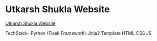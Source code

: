 # Utkarsh Shukla Website
[Utkarsh Shukla Website](https://www.utkarshshukla.com/)

TechStack-
Python (Flask Framework)
Jinja2 Template
HTML
CSS
JS
